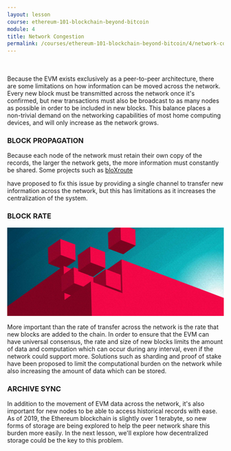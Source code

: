 ```yaml
---
layout: lesson
course: ethereum-101-blockchain-beyond-bitcoin
module: 4
title: Network Congestion
permalink: /courses/ethereum-101-blockchain-beyond-bitcoin/4/network-congestion/
---
```

<br>
<br>
<span class="openingParagraph">
Because the EVM exists exclusively as a peer-to-peer architecture, there are some limitations on how information can be moved across the network. Every new block must be transmitted across the network once it's confirmed, but new transactions must also be broadcast to as many nodes as possible in order to be included in new blocks. This balance places a non-trivial demand on the networking capabilities of most home computing devices, and will only increase as the network grows. </span>

<h3>BLOCK PROPAGATION</h3>


<span>Because each node of the network must retain their own copy of the records, the larger the network gets, the more information must constantly be shared. Some projects such as </span><a href="https://bloxroute.com/">bloXroute</a></span>

<span> have proposed to fix this issue by providing a single channel to transfer new information across the network, but this has limitations as it increases the centralization of the system.</span>

<h3>BLOCK RATE</h3>

<img src="/assets/img/courses/ethereum-101/Blocks-01.jpg" />

<span>More important than the rate of transfer across the network is the rate that new blocks are added to the chain. In order to ensure that the EVM can have universal consensus, the rate and size of new blocks limits the amount of data and computation which can occur during any interval, even if the network could support more. Solutions such as sharding and proof of stake have been proposed to limit the computational burden on the network while also increasing the amount of data which can be stored. </span>

<h3>ARCHIVE SYNC</h3>

<span>In addition to the movement of EVM data across the network, it's also important for new nodes to be able to access historical records with ease. As of 2019, the Ethereum blockchain is slightly over 1 terabyte, so new forms of storage are being explored to help the peer network share this burden more easily. In the next lesson, we'll explore how decentralized storage could be the key to this problem.</span>
